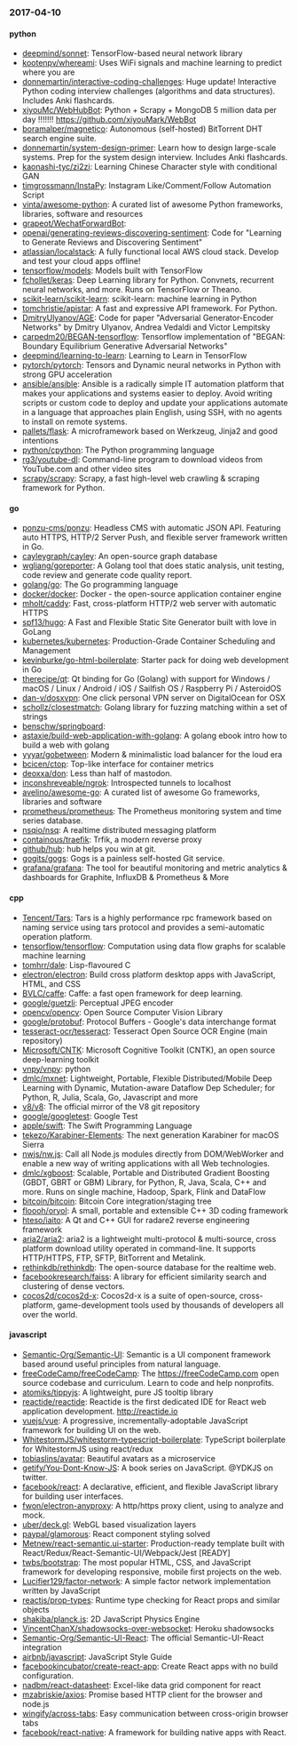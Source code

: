 ### 2017-04-10

#### python
* [deepmind/sonnet](https://github.com/deepmind/sonnet): TensorFlow-based neural network library
* [kootenpv/whereami](https://github.com/kootenpv/whereami): Uses WiFi signals  and machine learning to predict where you are
* [donnemartin/interactive-coding-challenges](https://github.com/donnemartin/interactive-coding-challenges): Huge update! Interactive Python coding interview challenges (algorithms and data structures). Includes Anki flashcards.
* [xiyouMc/WebHubBot](https://github.com/xiyouMc/WebHubBot): Python + Scrapy + MongoDB 5 million data per day !!!!!!! https://github.com/xiyouMark/WebBot
* [boramalper/magnetico](https://github.com/boramalper/magnetico): Autonomous (self-hosted) BitTorrent DHT search engine suite.
* [donnemartin/system-design-primer](https://github.com/donnemartin/system-design-primer): Learn how to design large-scale systems. Prep for the system design interview. Includes Anki flashcards.
* [kaonashi-tyc/zi2zi](https://github.com/kaonashi-tyc/zi2zi): Learning Chinese Character style with conditional GAN
* [timgrossmann/InstaPy](https://github.com/timgrossmann/InstaPy):  Instagram Like/Comment/Follow Automation Script
* [vinta/awesome-python](https://github.com/vinta/awesome-python): A curated list of awesome Python frameworks, libraries, software and resources
* [grapeot/WechatForwardBot](https://github.com/grapeot/WechatForwardBot): 
* [openai/generating-reviews-discovering-sentiment](https://github.com/openai/generating-reviews-discovering-sentiment): Code for "Learning to Generate Reviews and Discovering Sentiment"
* [atlassian/localstack](https://github.com/atlassian/localstack): A fully functional local AWS cloud stack. Develop and test your cloud apps offline!
* [tensorflow/models](https://github.com/tensorflow/models): Models built with TensorFlow
* [fchollet/keras](https://github.com/fchollet/keras): Deep Learning library for Python. Convnets, recurrent neural networks, and more. Runs on TensorFlow or Theano.
* [scikit-learn/scikit-learn](https://github.com/scikit-learn/scikit-learn): scikit-learn: machine learning in Python
* [tomchristie/apistar](https://github.com/tomchristie/apistar): A fast and expressive API framework. For Python. 
* [DmitryUlyanov/AGE](https://github.com/DmitryUlyanov/AGE): Code for paper "Adversarial Generator-Encoder Networks" by Dmitry Ulyanov, Andrea Vedaldi and Victor Lempitsky
* [carpedm20/BEGAN-tensorflow](https://github.com/carpedm20/BEGAN-tensorflow): Tensorflow implementation of "BEGAN: Boundary Equilibrium Generative Adversarial Networks"
* [deepmind/learning-to-learn](https://github.com/deepmind/learning-to-learn): Learning to Learn in TensorFlow
* [pytorch/pytorch](https://github.com/pytorch/pytorch): Tensors and Dynamic neural networks in Python with strong GPU acceleration
* [ansible/ansible](https://github.com/ansible/ansible): Ansible is a radically simple IT automation platform that makes your applications and systems easier to deploy. Avoid writing scripts or custom code to deploy and update your applications automate in a language that approaches plain English, using SSH, with no agents to install on remote systems.
* [pallets/flask](https://github.com/pallets/flask): A microframework based on Werkzeug, Jinja2 and good intentions
* [python/cpython](https://github.com/python/cpython): The Python programming language
* [rg3/youtube-dl](https://github.com/rg3/youtube-dl): Command-line program to download videos from YouTube.com and other video sites
* [scrapy/scrapy](https://github.com/scrapy/scrapy): Scrapy, a fast high-level web crawling & scraping framework for Python.

#### go
* [ponzu-cms/ponzu](https://github.com/ponzu-cms/ponzu): Headless CMS with automatic JSON API. Featuring auto HTTPS, HTTP/2 Server Push, and flexible server framework written in Go.
* [cayleygraph/cayley](https://github.com/cayleygraph/cayley): An open-source graph database
* [wgliang/goreporter](https://github.com/wgliang/goreporter): A Golang tool that does static analysis, unit testing, code review and generate code quality report.
* [golang/go](https://github.com/golang/go): The Go programming language
* [docker/docker](https://github.com/docker/docker): Docker - the open-source application container engine
* [mholt/caddy](https://github.com/mholt/caddy): Fast, cross-platform HTTP/2 web server with automatic HTTPS
* [spf13/hugo](https://github.com/spf13/hugo): A Fast and Flexible Static Site Generator built with love in GoLang
* [kubernetes/kubernetes](https://github.com/kubernetes/kubernetes): Production-Grade Container Scheduling and Management
* [kevinburke/go-html-boilerplate](https://github.com/kevinburke/go-html-boilerplate): Starter pack for doing web development in Go
* [therecipe/qt](https://github.com/therecipe/qt): Qt binding for Go (Golang) with support for Windows / macOS / Linux / Android / iOS / Sailfish OS / Raspberry Pi / AsteroidOS
* [dan-v/dosxvpn](https://github.com/dan-v/dosxvpn): One click personal VPN server on DigitalOcean for OSX
* [schollz/closestmatch](https://github.com/schollz/closestmatch): Golang library for fuzzing matching within a set of strings 
* [benschw/springboard](https://github.com/benschw/springboard): 
* [astaxie/build-web-application-with-golang](https://github.com/astaxie/build-web-application-with-golang): A golang ebook intro how to build a web with golang
* [yyyar/gobetween](https://github.com/yyyar/gobetween):  Modern & minimalistic load balancer for the loud era
* [bcicen/ctop](https://github.com/bcicen/ctop): Top-like interface for container metrics
* [deoxxa/don](https://github.com/deoxxa/don): Less than half of mastodon.
* [inconshreveable/ngrok](https://github.com/inconshreveable/ngrok): Introspected tunnels to localhost
* [avelino/awesome-go](https://github.com/avelino/awesome-go): A curated list of awesome Go frameworks, libraries and software
* [prometheus/prometheus](https://github.com/prometheus/prometheus): The Prometheus monitoring system and time series database.
* [nsqio/nsq](https://github.com/nsqio/nsq): A realtime distributed messaging platform
* [containous/traefik](https://github.com/containous/traefik): Trfik, a modern reverse proxy
* [github/hub](https://github.com/github/hub): hub helps you win at git.
* [gogits/gogs](https://github.com/gogits/gogs): Gogs is a painless self-hosted Git service.
* [grafana/grafana](https://github.com/grafana/grafana): The tool for beautiful monitoring and metric analytics & dashboards for Graphite, InfluxDB & Prometheus & More

#### cpp
* [Tencent/Tars](https://github.com/Tencent/Tars): Tars is a highly performance rpc framework based on naming service using tars protocol and provides a semi-automatic operation platform.
* [tensorflow/tensorflow](https://github.com/tensorflow/tensorflow): Computation using data flow graphs for scalable machine learning
* [tomhrr/dale](https://github.com/tomhrr/dale): Lisp-flavoured C
* [electron/electron](https://github.com/electron/electron): Build cross platform desktop apps with JavaScript, HTML, and CSS
* [BVLC/caffe](https://github.com/BVLC/caffe): Caffe: a fast open framework for deep learning.
* [google/guetzli](https://github.com/google/guetzli): Perceptual JPEG encoder
* [opencv/opencv](https://github.com/opencv/opencv): Open Source Computer Vision Library
* [google/protobuf](https://github.com/google/protobuf): Protocol Buffers - Google's data interchange format
* [tesseract-ocr/tesseract](https://github.com/tesseract-ocr/tesseract): Tesseract Open Source OCR Engine (main repository)
* [Microsoft/CNTK](https://github.com/Microsoft/CNTK): Microsoft Cognitive Toolkit (CNTK), an open source deep-learning toolkit
* [vnpy/vnpy](https://github.com/vnpy/vnpy): python
* [dmlc/mxnet](https://github.com/dmlc/mxnet): Lightweight, Portable, Flexible Distributed/Mobile Deep Learning with Dynamic, Mutation-aware Dataflow Dep Scheduler; for Python, R, Julia, Scala, Go, Javascript and more
* [v8/v8](https://github.com/v8/v8): The official mirror of the V8 git repository
* [google/googletest](https://github.com/google/googletest): Google Test
* [apple/swift](https://github.com/apple/swift): The Swift Programming Language
* [tekezo/Karabiner-Elements](https://github.com/tekezo/Karabiner-Elements): The next generation Karabiner for macOS Sierra
* [nwjs/nw.js](https://github.com/nwjs/nw.js): Call all Node.js modules directly from DOM/WebWorker and enable a new way of writing applications with all Web technologies.
* [dmlc/xgboost](https://github.com/dmlc/xgboost): Scalable, Portable and Distributed Gradient Boosting (GBDT, GBRT or GBM) Library, for Python, R, Java, Scala, C++ and more. Runs on single machine, Hadoop, Spark, Flink and DataFlow
* [bitcoin/bitcoin](https://github.com/bitcoin/bitcoin): Bitcoin Core integration/staging tree
* [floooh/oryol](https://github.com/floooh/oryol): A small, portable and extensible C++ 3D coding framework
* [hteso/iaito](https://github.com/hteso/iaito): A Qt and C++ GUI for radare2 reverse engineering framework
* [aria2/aria2](https://github.com/aria2/aria2): aria2 is a lightweight multi-protocol & multi-source, cross platform download utility operated in command-line. It supports HTTP/HTTPS, FTP, SFTP, BitTorrent and Metalink.
* [rethinkdb/rethinkdb](https://github.com/rethinkdb/rethinkdb): The open-source database for the realtime web.
* [facebookresearch/faiss](https://github.com/facebookresearch/faiss): A library for efficient similarity search and clustering of dense vectors.
* [cocos2d/cocos2d-x](https://github.com/cocos2d/cocos2d-x): Cocos2d-x is a suite of open-source, cross-platform, game-development tools used by thousands of developers all over the world.

#### javascript
* [Semantic-Org/Semantic-UI](https://github.com/Semantic-Org/Semantic-UI): Semantic is a UI component framework based around useful principles from natural language.
* [freeCodeCamp/freeCodeCamp](https://github.com/freeCodeCamp/freeCodeCamp): The https://freeCodeCamp.com open source codebase and curriculum. Learn to code and help nonprofits.
* [atomiks/tippyjs](https://github.com/atomiks/tippyjs): A lightweight, pure JS tooltip library
* [reactide/reactide](https://github.com/reactide/reactide): Reactide is the first dedicated IDE for React web application development. http://reactide.io
* [vuejs/vue](https://github.com/vuejs/vue): A progressive, incrementally-adoptable JavaScript framework for building UI on the web.
* [WhitestormJS/whitestorm-typescript-boilerplate](https://github.com/WhitestormJS/whitestorm-typescript-boilerplate):   TypeScript boilerplate for WhitestormJS using react/redux 
* [tobiaslins/avatar](https://github.com/tobiaslins/avatar):  Beautiful avatars as a microservice
* [getify/You-Dont-Know-JS](https://github.com/getify/You-Dont-Know-JS): A book series on JavaScript. @YDKJS on twitter.
* [facebook/react](https://github.com/facebook/react): A declarative, efficient, and flexible JavaScript library for building user interfaces.
* [fwon/electron-anyproxy](https://github.com/fwon/electron-anyproxy):  A http/https proxy client, using to analyze and mock.
* [uber/deck.gl](https://github.com/uber/deck.gl): WebGL based visualization layers
* [paypal/glamorous](https://github.com/paypal/glamorous): React component styling solved 
* [Metnew/react-semantic.ui-starter](https://github.com/Metnew/react-semantic.ui-starter): Production-ready template built with React/Redux/React-Semantic-UI/Webpack/Jest [READY]
* [twbs/bootstrap](https://github.com/twbs/bootstrap): The most popular HTML, CSS, and JavaScript framework for developing responsive, mobile first projects on the web.
* [Lucifier129/factor-network](https://github.com/Lucifier129/factor-network): A simple factor network implementation written by JavaScript
* [reactjs/prop-types](https://github.com/reactjs/prop-types): Runtime type checking for React props and similar objects
* [shakiba/planck.js](https://github.com/shakiba/planck.js): 2D JavaScript Physics Engine
* [VincentChanX/shadowsocks-over-websocket](https://github.com/VincentChanX/shadowsocks-over-websocket):  Heroku  shadowsocks
* [Semantic-Org/Semantic-UI-React](https://github.com/Semantic-Org/Semantic-UI-React): The official Semantic-UI-React integration
* [airbnb/javascript](https://github.com/airbnb/javascript): JavaScript Style Guide
* [facebookincubator/create-react-app](https://github.com/facebookincubator/create-react-app): Create React apps with no build configuration.
* [nadbm/react-datasheet](https://github.com/nadbm/react-datasheet): Excel-like data grid component for react
* [mzabriskie/axios](https://github.com/mzabriskie/axios): Promise based HTTP client for the browser and node.js
* [wingify/across-tabs](https://github.com/wingify/across-tabs): Easy communication between cross-origin browser tabs
* [facebook/react-native](https://github.com/facebook/react-native): A framework for building native apps with React.
